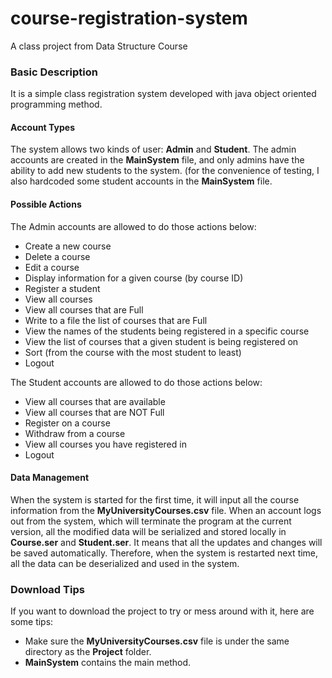 # course-registration-system
A class project from Data Structure Course

### Basic Description 
It is a simple class registration system developed with java object oriented programming method. 

#### Account Types
The system allows two kinds of user: **Admin** and **Student**. The admin accounts are created in the **MainSystem** file, and only admins have the ability to add new students to the system. (for the convenience of testing, I also hardcoded some student accounts in the **MainSystem** file. 

#### Possible Actions
The Admin accounts are allowed to do those actions below:
- Create a new course
- Delete a course
- Edit a course
- Display information for a given course (by course ID)
- Register a student
- View all courses
- View all courses that are Full
- Write to a file the list of courses that are Full
- View the names of the students being registered in a specific course
- View the list of courses that a given student is being registered on
- Sort (from the course with the most student to least)
- Logout

The Student accounts are allowed to do those actions below:
- View all courses that are available
- View all courses that are NOT Full
- Register on a course
- Withdraw from a course
- View all courses you have registered in
- Logout

#### Data Management
When the system is started for the first time, it will input all the course information from the **MyUniversityCourses.csv** file. When an account logs out from the system, which will terminate the program at the current version, all the modified data will be serialized and stored locally in **Course.ser** and **Student.ser**. It means that all the updates and changes will be saved automatically. Therefore, when the system is restarted next time, all the data can be deserialized and used in the system.



### Download Tips
If you want to download the project to try or mess around with it, here are some tips:
- Make sure the **MyUniversityCourses.csv** file is under the same directory as the **Project** folder.
- **MainSystem** contains the main method. 


